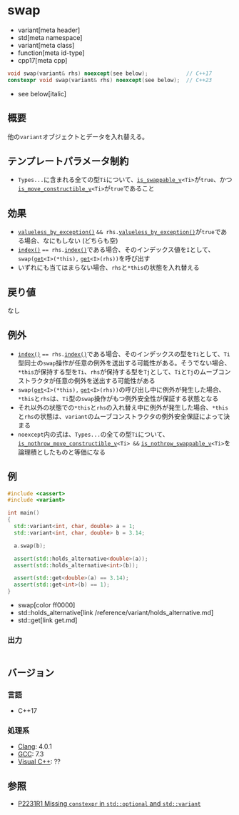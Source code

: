 # swap
* variant[meta header]
* std[meta namespace]
* variant[meta class]
* function[meta id-type]
* cpp17[meta cpp]

```cpp
void swap(variant& rhs) noexcept(see below);            // C++17
constexpr void swap(variant& rhs) noexcept(see below);  // C++23
```
* see below[italic]

## 概要
他の`variant`オブジェクトとデータを入れ替える。


## テンプレートパラメータ制約
- `Types...`に含まれる全ての型`Ti`について、[`is_swappable_v`](/reference/type_traits/is_swappable.md)`<Ti>`が`true`、かつ[`is_move_constructible_v`](/reference/type_traits/is_move_constructible.md)`<Ti>`が`true`であること


## 効果
- [`valueless_by_exception()`](valueless_by_exception.md) `&& rhs.`[`valueless_by_exception()`](valueless_by_exception.md)が`true`である場合、なにもしない (どちらも空)
- [`index()`](index.md) `== rhs.`[`index()`](index.md)である場合、そのインデックス値を`I`として、`swap(`[`get`](get.md)`<I>(*this),` [`get`](get.md)`<I>(rhs))`を呼び出す
- いずれにも当てはまらない場合、`rhs`と`*this`の状態を入れ替える


## 戻り値
なし


## 例外
- [`index()`](index.md) `== rhs.`[`index()`](index.md)である場合、そのインデックスの型を`Ti`として、`Ti`型同士の`swap`操作が任意の例外を送出する可能性がある。そうでない場合、`*this`が保持する型を`Ti`、`rhs`が保持する型を`Tj`として、`Ti`と`Tj`のムーブコンストラクタが任意の例外を送出する可能性がある
- `swap(`[`get`](get.md)`<I>(*this),` [`get`](get.md)`<I>(rhs))`の呼び出し中に例外が発生した場合、`*this`と`rhs`は、`Ti`型の`swap`操作がもつ例外安全性が保証する状態となる
- それ以外の状態での`*this`と`rhs`の入れ替え中に例外が発生した場合、`*this`と`rhs`の状態は、`variant`のムーブコンストラクタの例外安全保証によって決まる
- `noexcept`内の式は、`Types...`の全ての型`Ti`について、[`is_nothrow_move_constructible_v`](/reference/type_traits/is_nothrow_move_constructible.md)`<Ti> &&` [`is_nothrow_swappable_v`](/reference/type_traits/is_nothrow_swappable.md)`<Ti>`を論理積としたものと等価になる


## 例
```cpp example
#include <cassert>
#include <variant>

int main()
{
  std::variant<int, char, double> a = 1;
  std::variant<int, char, double> b = 3.14;

  a.swap(b);

  assert(std::holds_alternative<double>(a));
  assert(std::holds_alternative<int>(b));

  assert(std::get<double>(a) == 3.14);
  assert(std::get<int>(b) == 1);
}
```
* swap[color ff0000]
* std::holds_alternative[link /reference/variant/holds_alternative.md]
* std::get[link get.md]

### 出力
```
```

## バージョン
### 言語
- C++17

### 処理系
- [Clang](/implementation.md#clang): 4.0.1
- [GCC](/implementation.md#gcc): 7.3
- [Visual C++](/implementation.md#visual_cpp): ??

## 参照
- [P2231R1 Missing `constexpr` in `std::optional` and `std::variant`](https://www.open-std.org/jtc1/sc22/wg21/docs/papers/2021/p2231r1.html)
